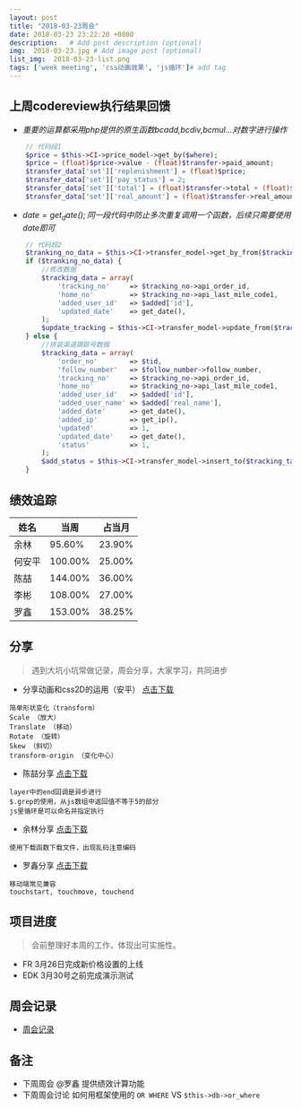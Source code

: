 ```yaml
---
layout: post
title: "2018-03-23周会"
date: 2018-03-23 23:22:20 +0800
description:   # Add post description (optional)
img:  2018-03-23.jpg # Add image post (optional)
list_img:  2018-03-23-list.png
tags: ['week meeting', 'css动画效果', 'js循环']# add tag
---
```

## 上周codereview执行结果回馈
* *重要的运算都采用php提供的原生函数bcadd,bcdiv,bcmul...对数字进行操作*
```php
    // 代码段1
    $price = $this->CI->price_model->get_by($where);
    $price = (float)$price->value - (float)$transfer->paid_amount;
    $transfer_data['set']['replenishment'] = (float)$price;
    $transfer_data['set']['pay_status'] = 2;
    $transfer_data['set']['total'] = (float)$transfer->total + (float)$price;
    $transfer_data['set']['real_amount'] = (float)$transfer->real_amount + (float)$price;
```

* *$date = get_date(); 同一段代码中防止多次重复调用一个函数，后续只需要使用$date即可*
```php
    // 代码段2
    $tranking_no_data = $this->CI->transfer_model->get_by_from($tracking_table_name, $where_tracking);
    if ($tranking_no_data) {
        //修改数据
        $tracking_data = array(
            'tracking_no'     => $tracking_no->api_order_id,
            'home_no'         => $tracking_no->api_last_mile_code1,
            'added_user_id'   => $added['id'],
            'updated_date'    => get_date(),
        );
        $update_tracking = $this->CI->transfer_model->update_from($tracking_table_name, $where_tracking, $tracking_data);
    } else {
        //拼装渠道跟踪号数据
        $tracking_data = array(
            'order_no'        => $tid,
            'follow_number'   => $follow_number->follow_number,
            'tracking_no'     => $tracking_no->api_order_id,
            'home_no'         => $tracking_no->api_last_mile_code1,
            'added_user_id'   => $added['id'],
            'added_user_name' => $added['real_name'],
            'added_date'      => get_date(),
            'added_ip'        => get_ip(),
            'updated'         => 1,
            'updated_date'    => get_date(),
            'status'          => 1,
        );
        $add_status = $this->CI->transfer_model->insert_to($tracking_table_name, $tracking_data);
    }

```

## 绩效追踪
|  姓名  |   当周  | 占当月 |
|--------|--------|--------|
| 余林   | 95.60%  | 23.90%|
| 何安平 | 100.00% | 25.00%|
| 陈喆   | 144.00% | 36.00%|
| 李彬   | 108.00% | 27.00%|
| 罗鑫   | 153.00% | 38.25%|


## 分享
> 遇到大坑小坑常做记录，周会分享，大家学习，共同进步

* 分享动画和css2D的运用（安平） <a href="../assets/attchment/2018-03-23/anping_share.zip" >点击下载</a>

```
简单形状变化（transform）
Scale （放大）
Translate （移动）
Rotate （旋转）
Skew （斜切）
transform-origin （变化中心）
```

* 陈喆分享 <a href="../assets/attchment/2018-03-23/chenzhe_share.rar" >点击下载</a>

```
layer中的end回调是异步进行
$.grep的使用，从js数组中返回值不等于5的部分
js里循环是可以命名并指定执行
```

* 余林分享 <a href="../assets/attchment/2018-03-23/yulin_share.docx" >点击下载</a>

```
使用下载函数下载文件，出现乱码注意编码
```

* 罗鑫分享 <a href="../assets/attchment/2018-03-23/luoxin_share.docx" >点击下载</a>

```
移动端常见兼容
touchstart, touchmove, touchend
```


## 项目进度
> 会前整理好本周的工作，体现出可实施性。

* FR 3月26日完成新价格设置的上线
* EDK 3月30号之前完成演示测试



## 周会记录
* <a href="../assets/attchment/2018-03-23/mk_content.docx" download="周会记录.docx">周会记录</a>



## 备注
* 下周周会 @罗鑫 提供绩效计算功能
* 下周周会讨论 如何用框架使用的 `OR WHERE` VS `$this->db->or_where`





